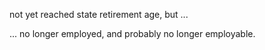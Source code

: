 not yet reached state retirement age, but ...

... no longer employed, and probably no longer employable.

